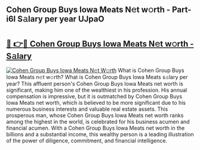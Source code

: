 ## Cohen Group Buys Iowa Meats N𝚎t w𝚘rth - Part-i6l S𝚊lary per year UJpaO

# <h2><a href="http://gc2n4y.nevu.top/?p=Cohen+Group+Buys+Iowa+Meats">🔗 👉🔴 Cohen Group Buys Iowa Meats N𝚎t w𝚘rth - S𝚊lary</a></h2>

[![Cohen Group Buys Iowa Meats N𝚎t W𝚘rth](https://i.imgur.com/Oavwk0R.jpeg)](http://gc2n4y.nevu.top/?p=Cohen+Group+Buys+Iowa+Meats)
What is Cohen Group Buys Iowa Meats n𝚎t w𝚘rth? What is Cohen Group Buys Iowa Meats s𝚊lary per year?
This affluent person's Cohen Group Buys Iowa Meats net worth is significant, making him one of the wealthiest in his profession. His annual compensation is impressive, but it is outmatched by Cohen Group Buys Iowa Meats net worth, which is believed to be more significant due to his numerous business interests and valuable real estate assets. This prosperous man, whose Cohen Group Buys Iowa Meats net worth ranks among the highest in the world, is celebrated for his business acumen and financial acumen. With a Cohen Group Buys Iowa Meats net worth in the billions and a substantial income, this wealthy person is a leading illustration of the power of diligence, commitment, and financial intelligence.
